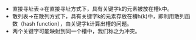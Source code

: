 * 直接寻址表-&gt;在直接寻址方式下，具有关键字k的元素被放在槽k中。
* 散列表-&gt;在散列方式下，具有关键字k的元素存放在槽h\(k\)中，即利用散列函数（hash function），由关键字k计算出槽的问题。
* 两个关键字可能映射到同一个槽中，我们称之为冲突。





